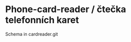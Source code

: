 Phone-card-reader / čtečka telefonních karet
=============================================

Schema in cardreader.git

